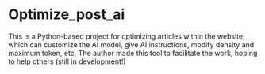 # Optimize_post_ai
This is a Python-based project for optimizing articles within the website, which can customize the AI model, give AI instructions, modify density and maximum token, etc. The author made this tool to facilitate the work, hoping to help others (still in development!)
